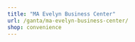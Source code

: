 ```yaml
---
title: "MA Evelyn Business Center"
url: /ganta/ma-evelyn-business-center/
shop: convenience
---
```

